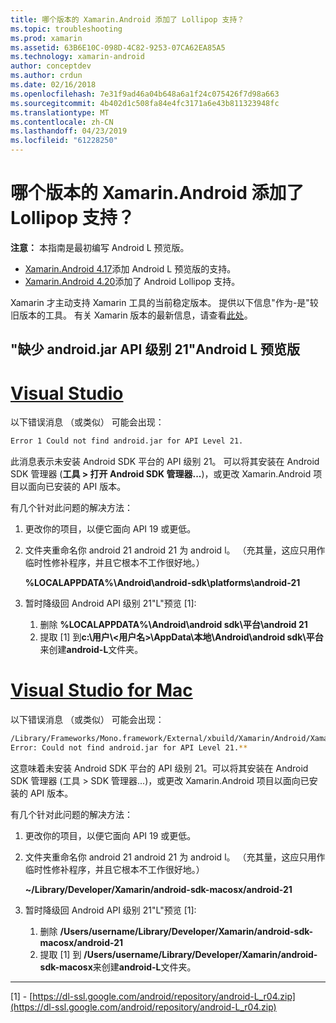 ```yaml
---
title: 哪个版本的 Xamarin.Android 添加了 Lollipop 支持？
ms.topic: troubleshooting
ms.prod: xamarin
ms.assetid: 63B6E10C-098D-4C82-9253-07CA62EA85A5
ms.technology: xamarin-android
author: conceptdev
ms.author: crdun
ms.date: 02/16/2018
ms.openlocfilehash: 7e31f9ad46a04b648a6a1f24c075426f7d98a663
ms.sourcegitcommit: 4b402d1c508fa84e4fc3171a6e43b811323948fc
ms.translationtype: MT
ms.contentlocale: zh-CN
ms.lasthandoff: 04/23/2019
ms.locfileid: "61228250"
---
```

# <a name="what-version-of-xamarinandroid-added-lollipop-support"></a>哪个版本的 Xamarin.Android 添加了 Lollipop 支持？

**注意：** 本指南是最初编写 Android L 预览版。

-   [Xamarin.Android 4.17](https://developer.xamarin.com/releases/android/xamarin.android_4/xamarin.android_4.17/)添加 Android L 预览版的支持。
-   [Xamarin.Android 4.20](https://developer.xamarin.com/releases/android/xamarin.android_4/xamarin.android_4.20/)添加了 Android Lollipop 支持。

Xamarin 才主动支持 Xamarin 工具的当前稳定版本。 提供以下信息"作为-是"较旧版本的工具。 有关 Xamarin 版本的最新信息，请查看[此处](http://releases.xamarin.com/)。

## <a name="missing-androidjar-for-api-level-21-in-android-l-preview"></a>"缺少 android.jar API 级别 21"Android L 预览版

# <a name="visual-studiotabwindows"></a>[Visual Studio](#tab/windows)

以下错误消息 （或类似） 可能会出现：

```cmd
Error 1 Could not find android.jar for API Level 21.
```

此消息表示未安装 Android SDK 平台的 API 级别 21。 可以将其安装在 Android SDK 管理器 (**工具 > 打开 Android SDK 管理器...**)，或更改 Xamarin.Android 项目以面向已安装的 API 版本。

有几个针对此问题的解决方法：

1. 更改你的项目，以便它面向 API 19 或更低。

2. 文件夹重命名你 android 21 android 21 为 android l。 （充其量，这应只用作临时性修补程序，并且它根本不工作很好地。）

   **%LOCALAPPDATA%\\Android\\android-sdk\\platforms\\android-21**

3. 暂时降级回 Android API 级别 21"L"预览 [1]:

    1.  删除 **%LOCALAPPDATA%\\Android\\android sdk\\平台\\android 21** 
    2.  提取 [1] 到**c:\\用户\\&lt;用户名&gt;\\AppData\\本地\\Android\\android sdk\\平台**来创建**android-L**文件夹。

# <a name="visual-studio-for-mactabmacos"></a>[Visual Studio for Mac](#tab/macos)

以下错误消息 （或类似） 可能会出现：

```bash
/Library/Frameworks/Mono.framework/External/xbuild/Xamarin/Android/Xamarin.Android.Common.targets: 
Error: Could not find android.jar for API Level 21.**
```

这意味着未安装 Android SDK 平台的 API 级别 21。可以将其安装在 Android SDK 管理器 (工具 > SDK 管理器...)，或更改 Xamarin.Android 项目以面向已安装的 API 版本。

有几个针对此问题的解决方法：

1. 更改你的项目，以便它面向 API 19 或更低。

2. 文件夹重命名你 android 21 android 21 为 android l。 （充其量，这应只用作临时性修补程序，并且它根本不工作很好地。）

   **~/Library/Developer/Xamarin/android-sdk-macosx/android-21**

3. 暂时降级回 Android API 级别 21"L"预览 [1]:

    1.  删除 **/Users/username/Library/Developer/Xamarin/android-sdk-macosx/android-21**
    2.  提取 [1] 到 **/Users/username/Library/Developer/Xamarin/android-sdk-macosx**来创建**android-L**文件夹。

-----


[1] - [https://dl-ssl.google.com/android/repository/android-L_r04.zip](https://dl-ssl.google.com/android/repository/android-L_r04.zip)
